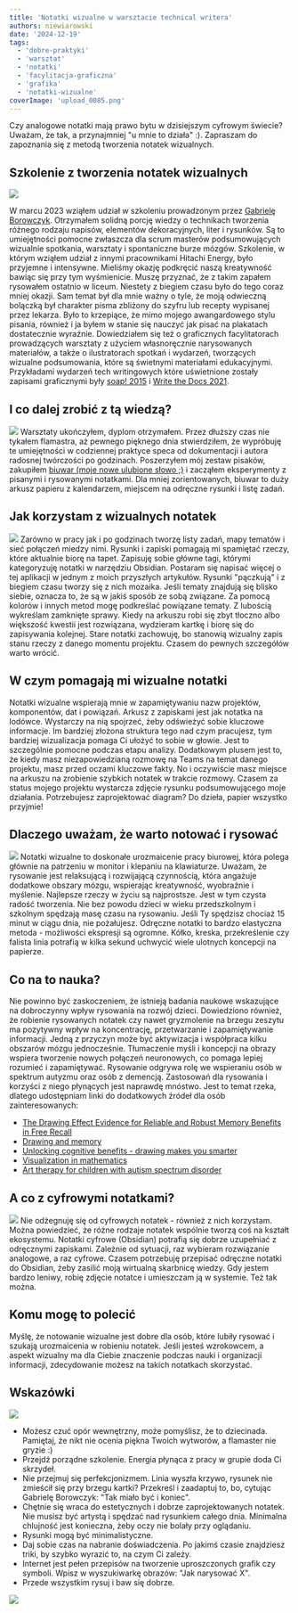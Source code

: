 ```yaml
---
title: 'Notatki wizualne w warsztacie technical writera'
authors: niewiarowski
date: '2024-12-19'
tags:
  - 'dobre-praktyki'
  - 'warsztat'
  - 'notatki'
  - 'facylitacja-graficzna'
  - 'grafika'
  - 'notatki-wizualne'
coverImage: 'upload_0085.png'
---
```


Czy analogowe notatki mają prawo bytu w dzisiejszym cyfrowym świecie? Uważam, że
tak, a przynajmniej "u mnie to działa" :). Zapraszam do zapoznania się z metodą
tworzenia notatek wizualnych.

<!--truncate-->

## Szkolenie z tworzenia notatek wizualnych

![](images/upload_0086.png)

W marcu 2023 wziąłem udział w szkoleniu prowadzonym przez
[Gabrielę Borowczyk](https://www.linkedin.com/in/gabriela-borowczyk-%E2%9C%8F-55558126/).
Otrzymałem solidną porcję wiedzy o technikach tworzenia różnego rodzaju napisów,
elementów dekoracyjnych, liter i rysunków. Są to umiejętności pomocne zwłaszcza
dla scrum masterów podsumowujących wizualnie spotkania, warsztaty i spontaniczne
burze mózgów. Szkolenie, w którym wziąłem udział z innymi pracownikami Hitachi
Energy, było przyjemne i intensywne. Mieliśmy okazję podkręcić naszą kreatywność
bawiąc się przy tym wyśmienicie. Muszę przyznać, że z takim zapałem rysowałem
ostatnio w liceum. Niestety z biegiem czasu było do tego coraz mniej okazji. Sam
temat był dla mnie ważny o tyle, że moją odwieczną bolączką był charakter pisma
zbliżony do szyfru lub recepty wypisanej przez lekarza. Było to krzepiące, że
mimo mojego awangardowego stylu pisania, również i ja byłem w stanie się nauczyć
jak pisać na plakatach dostatecznie wyraźnie. Dowiedziałem się też o graficznych
facylitatorach prowadzących warsztaty z użyciem własnoręcznie narysowanych
materiałów, a także o ilustratorach spotkań i wydarzeń, tworzących wizualne
podsumowania, które są świetnymi materiałami edukacyjnymi. Przykładami wydarzeń
tech writingowych które uświetnione zostały zapisami graficznymi były
[soap! 2015](https://techwriter.pl/namydleni-po-raz-trzeci/#my-tu-gadu-gadu-a-jad%C5%BAka-rysuje)
i
[Write the Docs 2021](https://techwriter.pl/relacja-z-konferenecji-write-the-docs-prague-2021/).

## I co dalej zrobić z tą wiedzą?

![](images/upload_0087.png) Warsztaty ukończyłem, dyplom otrzymałem. Przez
dłuższy czas nie tykałem flamastra, aż pewnego pięknego dnia stwierdziłem, że
wypróbuję te umiejętności w codziennej praktyce speca od dokumentacji i autora
radosnej twórczości po godzinach. Poszerzyłem mój zestaw pisaków, zakupiłem
[biuwar (moje nowe ulubione słowo ;)](https://sjp.pwn.pl/poradnia/haslo/Zagadkowy-biwuar;17365.html)
i zacząłem eksperymenty z pisanymi i rysowanymi notatkami. Dla mniej
zorientowanych, biuwar to duży arkusz papieru z kalendarzem, miejscem na
odręczne rysunki i listę zadań.

## Jak korzystam z wizualnych notatek

![](images/upload_0088.png) Zarówno w pracy jak i po godzinach tworzę listy
zadań, mapy tematów i sieć połączeń miedzy nimi. Rysunki i zapiski pomagają mi
spamiętać rzeczy, które aktualnie biorę na tapet. Zapisuję sobie główne tagi,
którymi kategoryzuję notatki w narzędziu Obsidian. Postaram się napisać więcej o
tej aplikacji w jednym z moich przyszłych artykułów. Rysunki "pączkują" i z
biegiem czasu tworzy się z nich mozaika. Jeśli tematy znajdują się blisko
siebie, oznacza to, że są w jakiś sposób ze sobą związane. Za pomocą kolorów i
innych metod mogę podkreślać powiązane tematy. Z lubością wykreślam zamknięte
sprawy. Kiedy na arkuszu robi się zbyt tłoczno albo większość kwestii jest
rozwiązana, wydzieram kartkę i biorę się do zapisywania kolejnej. Stare notatki
zachowuję, bo stanowią wizualny zapis stanu rzeczy z danego momentu projektu.
Czasem do pewnych szczegółów warto wrócić.

## W czym pomagają mi wizualne notatki

Notatki wizualne wspierają mnie w zapamiętywaniu nazw projektów, komponentów,
dat i powiązań. Arkusz z zapiskami jest jak notatka na lodówce. Wystarczy na nią
spojrzeć, żeby odświeżyć sobie kluczowe informacje. Im bardziej złożona
struktura tego nad czym pracujesz, tym bardziej wizualizacja pomaga Ci ułożyć to
sobie w głowie. Jest to szczególnie pomocne podczas etapu analizy. Dodatkowym
plusem jest to, że kiedy masz niezapowiedzianą rozmowę na Teams na temat danego
projektu, masz przed oczami kluczowe fakty. No i oczywiście masz miejsce na
arkuszu na zrobienie szybkich notatek w trakcie rozmowy. Czasem za status mojego
projektu wystarcza zdjęcie rysunku podsumowującego moje działania. Potrzebujesz
zaprojektować diagram? Do dzieła, papier wszystko przyjmie!

## Dlaczego uważam, że warto notować i rysować

![](images/upload_0089.png) Notatki wizualne to doskonałe urozmaicenie pracy
biurowej, która polega głównie na patrzeniu w monitor i klepaniu na klawiaturze.
Uważam, że rysowanie jest relaksującą i rozwijającą czynnością, która angażuje
dodatkowe obszary mózgu, wspierając kreatywność, wyobraźnie i myślenie.
Najlepsze rzeczy w życiu są najprostsze. Jest w tym czysta radość tworzenia. Nie
bez powodu dzieci w wieku przedszkolnym i szkolnym spędzają masę czasu na
rysowaniu. Jeśli Ty spędzisz chociaż 15 minut w ciągu dnia, nie pożałujesz.
Odręczne notatki to bardzo elastyczna metoda - możliwości ekspresji są ogromne.
Kółko, kreska, przekreślenie czy falista linia potrafią w kilka sekund uchwycić
wiele ulotnych koncepcji na papierze.

## Co na to nauka?

Nie powinno być zaskoczeniem, że istnieją badania naukowe wskazujące na
dobroczynny wpływ rysowania na rozwój dzieci. Dowiedziono również, że robienie
rysowanych notatek czy nawet gryzmolenie na brzegu zeszytu ma pozytywny wpływ na
koncentrację, przetwarzanie i zapamiętywanie informacji. Jedną z przyczyn może
być aktywizacja i współpraca kilku obszarów mózgu jednocześnie. Tłumaczenie
myśli i koncepcji na obrazy wspiera tworzenie nowych połączeń neuronowych, co
pomaga lepiej rozumieć i zapamiętywać. Rysowanie odgrywa rolę we wspieraniu osób
w spektrum autyzmu oraz osób z demencją. Zastosowań dla rysowania i korzyści z
niego płynących jest naprawdę mnóstwo. Jest to temat rzeka, dlatego udostępniam
linki do dodatkowych źródeł dla osób zainteresowanych:

- [The Drawing Effect Evidence for Reliable and Robust Memory Benefits in Free Recall](https://www.researchgate.net/publication/282658904_The_Drawing_Effect_Evidence_for_Reliable_and_Robust_Memory_Benefits_in_Free_Recall)
- [Drawing and memory](https://www.edutopia.org/article/science-drawing-and-memory)
- [Unlocking cognitive benefits - drawing makes you smarter](https://drawdrawing.com/unlocking-cognitive-benefits-does-drawing-make-you-smarter/)
- [Visualization in mathematics](https://www.edutopia.org/article/power-visualization-math)
- [Art therapy for children with autism spectrum disorder](https://www.neurologia.com.pl/artykul.php?a=1251)

## A co z cyfrowymi notatkami?

![](images/upload_0090.png) Nie odżegnuję się od cyfrowych notatek - również z
nich korzystam. Można powiedzieć, że różne rodzaje notatek wspólnie tworzą coś
na kształt ekosystemu. Notatki cyfrowe (Obsidian) potrafią się dobrze uzupełniać
z odręcznymi zapiskami. Zależnie od sytuacji, raz wybieram rozwiązanie
analogowe, a raz cyfrowe. Czasem potrzebuję przepisać odręczne notatki do
Obsidian, żeby zasilić moją wirtualną skarbnicę wiedzy. Gdy jestem bardzo
leniwy, robię zdjęcie notatce i umieszczam ją w systemie. Też tak można.

## Komu mogę to polecić

Myślę, że notowanie wizualne jest dobre dla osób, które lubiły rysować i szukają
urozmaicenia w robieniu notatek. Jeśli jesteś wzrokowcem, a aspekt wizualny ma
dla Ciebie znaczenie podczas nauki i organizacji informacji, zdecydowanie możesz
na takich notatkach skorzystać.

## Wskazówki

![](images/upload_0091.png)

- Możesz czuć opór wewnętrzny, może pomyślisz, że to dziecinada. Pamiętaj, że
  nikt nie ocenia piękna Twoich wytworów, a flamaster nie gryzie :)
- Przejdź porządne szkolenie. Energia płynąca z pracy w grupie doda Ci skrzydeł.
- Nie przejmuj się perfekcjonizmem. Linia wyszła krzywo, rysunek nie zmieścił
  się przy brzegu kartki? Przekreśl i zaadaptuj to, bo, cytując Gabrielę
  Borowczyk: "Tak miało być i koniec".
- Chętnie się wraca do estetycznych i dobrze zaprojektowanych notatek. Nie
  musisz być artystą i spędzać nad rysunkiem całego dnia. Minimalna chlujność
  jest konieczna, żeby oczy nie bolały przy oglądaniu.
- Rysunki mogą być minimalistyczne.
- Daj sobie czas na nabranie doświadczenia. Po jakimś czasie znajdziesz triki,
  by szybko wyrazić to, na czym Ci zależy.
- Internet jest pełen przepisów na tworzenie uproszczonych grafik czy symboli.
  Wpisz w wyszukiwarkę obrazów: "Jak narysować X".
- Przede wszystkim rysuj i baw się dobrze.

![](images/podziekowanie.png)
